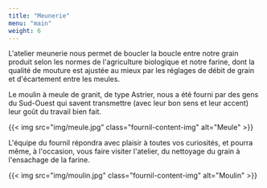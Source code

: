 ```yaml
---
title: "Meunerie"
menu: "main"
weight: 6
---
```


L'atelier meunerie nous permet de boucler la boucle entre notre grain
produit selon les normes de l'agriculture biologique et notre farine, dont
la qualité de mouture est ajustée au mieux par les réglages de débit de
grain et d'écartement entre les meules.

Le moulin à meule de granit, de type Astrier, nous a été fourni par des
gens du Sud-Ouest qui savent transmettre (avec leur bon sens et leur
accent) leur goût du travail bien fait.

{{< img src="img/meule.jpg" class="fournil-content-img" alt="Meule" >}}

L'équipe du fournil répondra avec plaisir à toutes vos curiosités, et
pourra même, à l'occasion, vous faire visiter l'atelier, du nettoyage du
grain à l'ensachage de la farine.

{{< img src="img/moulin.jpg" class="fournil-content-img" alt="Moulin" >}}

